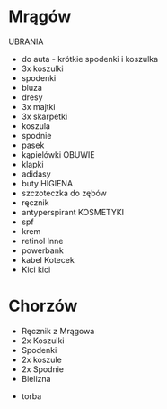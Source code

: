 # Mrągów 
UBRANIA
-  do auta - krótkie spodenki i koszulka
- 3x koszulki
- spodenki
-  bluza
-  dresy
- 3x majtki
- 3x skarpetki
- koszula 
- spodnie 
- pasek
- kąpielówki 
OBUWIE
-  klapki
-  adidasy
-  buty
HIGIENA
-  szczoteczka do zębów
- ręcznik
-  antyperspirant
KOSMETYKI
-  spf
- krem
- retinol
Inne
-  powerbank
- kabel
Kotecek
- Kici kici

# Chorzów 
* Ręcznik z Mrągowa 
* 2x Koszulki
* Spodenki
* 2x koszule
* 2x Spodnie
* Bielizna
- torba
